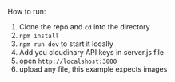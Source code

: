
How to run:
1. Clone the repo and `cd` into the directory
2. `npm install`
3. `npm run dev` to start it locally
4. Add you cloudinary API keys in server.js file
5. open `http://localshost:3000`
6. upload any file, this example expects images

